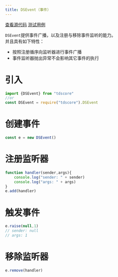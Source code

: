 ```yaml
---
title: DSEvent（事件）
---
```

[查看源代码](https://github.com/zsh2401/tdscore/blob/master/src/DSArray.ts)
[测试用例](https://github.com/zsh2401/tdscore/blob/master/tests/infrastructure/DSEvent.test.ts)

`DSEvent`提供事件广播，以及注册与移除事件监听的能力。   
并且具有如下特性：
* 按照注册循序向监听器进行事件广播
* 事件监听器抛出异常不会影响其它事件的执行

# 引入
```typescript
import {DSEvent} from "tdscore"
//or
const DSEvent = require("tdscore").DSEvent
```
# 创建事件
```typescript
const e = new DSEvent()
```
# 注册监听器
```typescript
function handler(sender,args){
    console.log("sender: " + sender)
    console.log("args: " + args)
}
e.add(handler)
```

# 触发事件
```typescript
e.raise(null,1)
// sender: null
// args: 1
```

# 移除监听器
```typescript
e.remove(handler)
```

